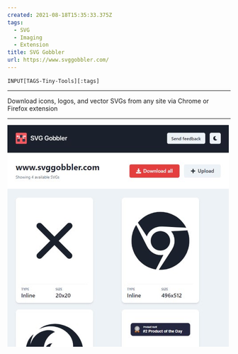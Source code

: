 ```yaml
---
created: 2021-08-18T15:35:33.375Z
tags: 
  - SVG
  - Imaging
  - Extension
title: SVG Gobbler
url: https://www.svggobbler.com/
---
```

```meta-bind
INPUT[TAGS-Tiny-Tools][:tags]
```

___
Download icons, logos, and vector SVGs from any site via Chrome or Firefox extension
___

![](_attachments/svg-gobbler.jpg)
